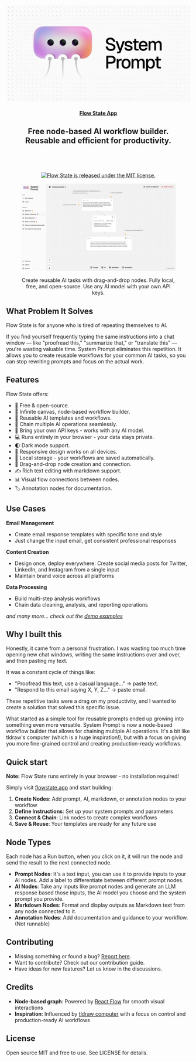 <a href="https://flowstate.app/" target="_blank" rel="noopener">
  <picture>
    <source media="(prefers-color-scheme: dark)" alt="Flow State" srcset="./public/og-dark.png" />
    <img alt="Flow State" src="./public/og.png" />
  </picture>
</a>

<h4 align="center">
  <a href="https://flowstate.app">Flow State App</a>
</h4>

<div align="center">
  <h2>
    Free node-based AI workflow builder. </br>
    Reusable and efficient for productivity. </br>
  <br />
  </h2>
</div>

<br />
<p align="center">
  <a href="https://github.com/yourusername/flow-state/blob/master/LICENSE">
    <img alt="Flow State is released under the MIT license." src="https://img.shields.io/badge/license-MIT-blue.svg"  />
  </a>
</p>

<div align="center">
  <figure>
    <a href="https://flowstate.app" target="_blank" rel="noopener">
      <picture>
        <source media="(prefers-color-scheme: dark)" srcset="./public/screenshot-dark.png" />
        <img src="./public/screenshot.png" alt="Product showcase" />
      </picture>
    </a>
    <figcaption>
      <p align="center">
        Create reusable AI tasks with drag-and-drop nodes. Fully local, free, and open-source. Use any AI model with your own API keys.
      </p>
    </figcaption>
  </figure>
</div>

## What Problem It Solves

Flow State is for anyone who is tired of repeating themselves to AI.

If you find yourself frequently typing the same instructions into a chat window — like "proofread this," "summarize that," or "translate this" — you're wasting valuable time. System Prompt eliminates this repetition. It allows you to create reusable workflows for your common AI tasks, so you can stop rewriting prompts and focus on the actual work.

## Features

Flow State offers:

- 💯&nbsp;Free & open-source.
- 🎨&nbsp;Infinite canvas, node-based workflow builder.
- 🔄&nbsp;Reusable AI templates and workflows.
- 🔗&nbsp;Chain multiple AI operations seamlessly.
- 🔑&nbsp;Bring your own API keys - works with any AI model.
- 💻&nbsp;Runs entirely in your browser - your data stays private.
- 🌓&nbsp;Dark mode support.
- 📱&nbsp;Responsive design works on all devices.
- 💾&nbsp;Local storage - your workflows are saved automatically.
- 🎯&nbsp;Drag-and-drop node creation and connection.
- ✍️&nbsp;Rich text editing with markdown support.
- 📊&nbsp;Visual flow connections between nodes.
- 🏷️&nbsp;Annotation nodes for documentation.

## Use Cases

**Email Management**
- Create email response templates with specific tone and style
- Just change the input email, get consistent professional responses

**Content Creation**
- Design once, deploy everywhere: Create social media posts for Twitter, LinkedIn, and Instagram from a single input
- Maintain brand voice across all platforms

**Data Processing**
- Build multi-step analysis workflows
- Chain data cleaning, analysis, and reporting operations

*and many more... check out the [demo examples](https://flowstate.app)*

## Why I built this

Honestly, it came from a personal frustration. I was wasting too much time opening new chat windows, writing the same instructions over and over, and then pasting my text.

It was a constant cycle of things like:
* "Proofread this text, use a casual language..." -> paste text.
* "Respond to this email saying X, Y, Z..." -> paste email.

These repetitive tasks were a drag on my productivity, and I wanted to create a solution that solved this specific issue.

What started as a simple tool for reusable prompts ended up growing into something even more versatile. System Prompt is now a node-based workflow builder that allows for chaining multiple AI operations. It's a bit like tldraw's computer (which is a huge inspiration!), but with a focus on giving you more fine-grained control and creating production-ready workflows.

## Quick start

**Note:** Flow State runs entirely in your browser - no installation required!

Simply visit [flowstate.app](https://flowstate.app) and start building:

1. **Create Nodes**: Add prompt, AI, markdown, or annotation nodes to your workflow
2. **Define Instructions**: Set up your system prompts and parameters
3. **Connect & Chain**: Link nodes to create complex workflows
4. **Save & Reuse**: Your templates are ready for any future use

## Node Types

Each node has a Run button, when you click on it, it will run the node and send the result to the next connected node.

- **Prompt Nodes**: It's a text input, you can use it to provide inputs to your AI nodes. Add a label to differentiate between different prompt nodes.
- **AI Nodes**: Take any inputs like prompt nodes and generate an LLM response based those inputs, the AI model you choose and the system prompt you provide.
- **Markdown Nodes**: Format and display outputs as Markdown text from any node connected to it.
- **Annotation Nodes**: Add documentation and guidance to your workflow. (Not runnable)

## Contributing

- Missing something or found a bug? [Report here](https://github.com/yourusername/flow-state/issues).
- Want to contribute? Check out our contribution guide.
- Have ideas for new features? Let us know in the discussions.

## Credits

- **Node-based graph**: Powered by [React Flow](https://reactflow.dev/) for smooth visual interactions
- **Inspiration**: Influenced by [tldraw computer](https://computer.tldraw.com/) with a focus on control and production-ready AI workflows

## License

Open source MIT and free to use. See LICENSE for details.
